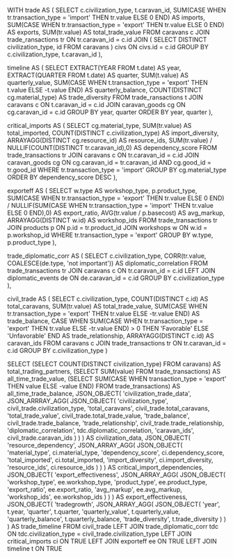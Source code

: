 
WITH trade AS (
  SELECT
    c.civilization_type,
    t.caravan_id,
    SUM(CASE WHEN tr.transaction_type = 'import' THEN tr.value ELSE 0 END) AS imports,
    SUM(CASE WHEN tr.transaction_type = 'export' THEN tr.value ELSE 0 END) AS exports,
    SUM(tr.value) AS total_trade_value
  FROM caravans c
  JOIN trade_ransactions tr ON tr.caravan_id = c.id
  JOIN (
    SELECT DISTINCT civilization_type, id
    FROM caravans
  ) civs ON civs.id = c.id
  GROUP BY c.civilization_type, t.caravan_id
),

timeline AS (
  SELECT
    EXTRACT(YEAR FROM t.date) AS year,
    EXTRACT(QUARTER FROM t.date) AS quarter,
    SUM(t.value) AS quarterly_value,
    SUM(CASE WHEN t.transaction_type = 'export' THEN t.value ELSE -t.value END) AS quarterly_balance,
    COUNT(DISTINCT cg.material_type) AS trade_diversity
  FROM trade_ransactions t
  JOIN caravans c ON t.caravan_id = c.id
  JOIN caravan_goods cg ON cg.caravan_id = c.id
  GROUP BY year, quarter
  ORDER BY year, quarter
),

critical_imports AS (
  SELECT
    cg.material_type,
    SUM(tr.value) AS total_imported,
    COUNT(DISTINCT c.civilization_type) AS import_diversity,
    ARRAYAGG(DISTINCT cg.resource_id) AS resource_ids,
    SUM(tr.value) / NULLIF(COUNT(DISTINCT tr.caravan_id),0) AS dependency_score
  FROM trade_transactions tr
  JOIN caravans c ON tr.caravan_id = c.id
  JOIN caravan_goods cg ON cg.caravan_id = tr.caravan_id AND cg.good_id = tr.good_id
  WHERE tr.transaction_type = 'import'
  GROUP BY cg.material_type
  ORDER BY dependency_score DESC
),

exporteff AS (
  SELECT
    w.type AS workshop_type,
    p.product_type,
    SUM(CASE WHEN tr.transaction_type = 'export' THEN tr.value ELSE 0 END)
      / NULLIF(SUM(CASE WHEN tr.transaction_type = 'import' THEN tr.value ELSE 0 END),0) AS export_ratio,
    AVG(tr.value / p.basecost) AS avg_markup,
    ARRAYAGG(DISTINCT w.id) AS workshop_ids
  FROM trade_transactions tr
  JOIN products p ON p.id = tr.product_id
  JOIN workshops w ON w.id = p.workshop_id
  WHERE tr.transaction_type = 'export'
  GROUP BY w.type, p.product_type
),

trade_diplomatic_corr AS (
  SELECT
    c.civilization_type,
    CORR(tr.value, COALESCE(de.type, 'not important')) AS diplomatic_correlation
  FROM trade_transactions tr
  JOIN caravans c ON tr.caravan_id = c.id
  LEFT JOIN diplomatic_events de ON de.caravan_id = c.id
  GROUP BY c.civilization_type
),

civil_trade AS (
  SELECT 
    c.civilization_type,
    COUNT(DISTINCT c.id) AS total_caravans,
    SUM(tr.value) AS total_trade_value,
    SUM(CASE WHEN tr.transaction_type = 'export' THEN tr.value ELSE -tr.value END) AS trade_balance,
    CASE 
      WHEN SUM(CASE WHEN tr.transaction_type = 'export' THEN tr.value ELSE -tr.value END) > 0 THEN 'Favorable'
      ELSE 'Unfavorable'
    END AS trade_relationship,
    ARRAYAGG(DISTINCT c.id) AS caravan_ids
  FROM caravans c
  JOIN trade_transactions tr ON tr.caravan_id = c.id
  GROUP BY c.civilization_type
)

SELECT 
  (SELECT COUNT(DISTINCT civilization_type) FROM сaravans) AS total_trading_partners,
  (SELECT SUM(value) FROM trade_transactions) AS all_time_trade_value,
  (SELECT SUM(CASE WHEN transaction_type = 'export' THEN value ELSE -value END) FROM trade_transactions) AS all_time_trade_balance,
  JSON_OBJECT(
    'civilization_trade_data', JSON_ARRRAY_AGG(
      JSON_OBJECT(
        'civilization_type', civil_trade.civilization_type,
        'total_caravans', civil_trade.total_caravans,
        'total_trade_value', civil_trade.total_trade_value,
        'trade_balance', civil_trade.trade_balance,
        'trade_relationship', civil_trade.trade_relationship,
        'diplomatic_correlation', tdc.diplomatic_correlation,
        'caravan_ids', civil_trade.caravan_ids
      )
    )
  ) AS civilization_data,
  JSON_OBJECT(
    'resource_dependency', JSON_ARRAY_AGG(
      JSON_OBJECT(
        'material_type', ci.material_type,
        'dependency_score', ci.dependency_score,
        'total_imported', ci.total_imported,
        'import_diversity', ci.import_diversity,
        'resource_ids', ci.resource_ids
      )
    )
  ) AS critical_import_dependencies,
  JSON_OBJECT(
    'export_effectiveness', JSON_ARRAY_AGG(
      JSON_OBJECT(
        'workshop_type', ee.workshop_type,
        'product_type', ee.product_type,
        'export_ratio', ee.export_ratio,
        'avg_markup', ee.avg_markup,
        'workshop_ids', ee.workshop_ids
      )
    )
  ) AS export_effectiveness,
  JSON_OBJECT(
    'tradegrowth', JSON_ARRAY_AGG(
      JSON_OBJECT(
        'year', t.year,
        'quarter', t.quarter,
        'quarterly_value', t.quarterly_value,
        'quarterly_balance', t.quarterly_balance,
        'trade_diversity', t.trade_diversity
      )
    )
  ) AS trade_timeline
FROM civil_trade
LEFT JOIN trade_diplomatic_corr tdc ON tdc.civilization_type = civil_trade.civilization_type
LEFT JOIN critical_imports ci ON TRUE
LEFT JOIN exporteff ee ON TRUE
LEFT JOIN timeline t ON TRUE
